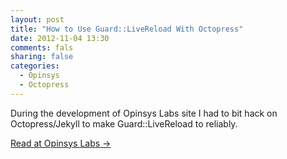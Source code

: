 ```yaml
---
layout: post
title: "How to Use Guard::LiveReload With Octopress"
date: 2012-11-04 13:30
comments: fals
sharing: false
categories:
  - Opinsys
  - Octopress
---
```


During the development of Opinsys Labs site I had to bit hack on
Octopress/Jekyll to make Guard::LiveReload to reliably.

<footer>
  <a rel="full-article" href="http://labs.opinsys.com/blog/2012/11/02/hello-labs-and-how-to-use-livereload-with-octopress/">Read at Opinsys Labs →</a>
</footer>
